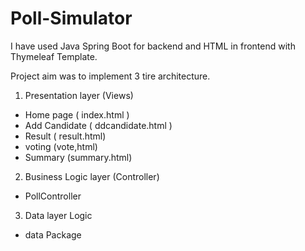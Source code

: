 # Poll-Simulator

I have used Java Spring Boot for backend and HTML in frontend with Thymeleaf Template.

Project aim was to implement 3 tire architecture.

1. Presentation layer (Views)
- Home page ( index.html )
- Add Candidate ( ddcandidate.html )
- Result ( result.html)
- voting (vote,html)
- Summary (summary.html)
          
2. Business Logic layer (Controller)
- PollController
          
3. Data layer Logic 
- data Package
